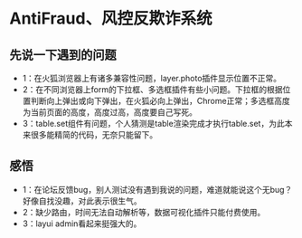 # AntiFraud、风控反欺诈系统
## 先说一下遇到的问题
+ 1：在火狐浏览器上有诸多兼容性问题，layer.photo插件显示位置不正常。
+ 2：在不同浏览器上form的下拉框、多选框插件有些小问题。下拉框的根据位置判断向上弹出或向下弹出，在火狐必向上弹出，Chrome正常；多选框高度为当前页面的高度，高度过高，高度要自己写死。
+ 3：table.set组件有问题，个人猜测是table渲染完成才执行table.set，为此本来很多能精简的代码，无奈只能留下。
## 感悟
+ 1：在论坛反馈bug，别人测试没有遇到我说的问题，难道就能说这个无bug？好像自找没趣，对此表示很生气。
+ 2：缺少路由，时间无法自动解析等，数据可视化插件只能付费使用。
+ 3：layui admin看起来挺强大的。
